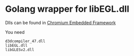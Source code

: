 # Golang wrapper for libEGL.dll


Dlls can be found in [Chromium Embedded Framework](http://opensource.spotify.com/cefbuilds/cef_binary_78.3.4%2Bge17bba6%2Bchromium-78.0.3904.108_windows64_minimal.tar.bz2)

You need
```text
d3dcompiler_47.dll
libEGL.dll
libGLESv2.dll
```
